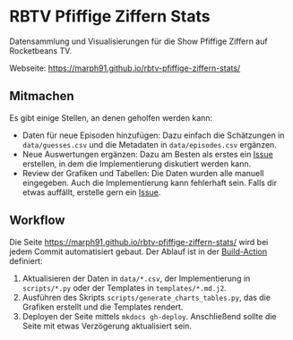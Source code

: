 # RBTV Pfiffige Ziffern Stats

Datensammlung und Visualisierungen für die Show Pfiffige Ziffern auf Rocketbeans TV.

Webseite: <https://marph91.github.io/rbtv-pfiffige-ziffern-stats/>

## Mitmachen

Es gibt einige Stellen, an denen geholfen werden kann:

- Daten für neue Episoden hinzufügen: Dazu einfach die Schätzungen in `data/guesses.csv` und die Metadaten in `data/episodes.csv` ergänzen.
- Neue Auswertungen ergänzen: Dazu am Besten als erstes ein [Issue](https://github.com/marph91/rbtv-pfiffige-ziffern-stats/issues) erstellen, in dem die Implementierung diskutiert werden kann.
- Review der Grafiken und Tabellen: Die Daten wurden alle manuell eingegeben. Auch die Implementierung kann fehlerhaft sein. Falls dir etwas auffällt, erstelle gern ein [Issue](https://github.com/marph91/rbtv-pfiffige-ziffern-stats/issues).

## Workflow

Die Seite <https://marph91.github.io/rbtv-pfiffige-ziffern-stats/> wird bei jedem Commit automatisiert gebaut. Der Ablauf ist in der [Build-Action](.github/workflows/build.yml) definiert:

1. Aktualisieren der Daten in `data/*.csv`, der Implementierung in `scripts/*.py` oder der Templates in `templates/*.md.j2`.
2. Ausführen des Skripts `scripts/generate_charts_tables.py`, das die Grafiken erstellt und die Templates rendert.
3. Deployen der Seite mittels `mkdocs gh-deploy`. Anschließend sollte die Seite mit etwas Verzögerung aktualisiert sein.
